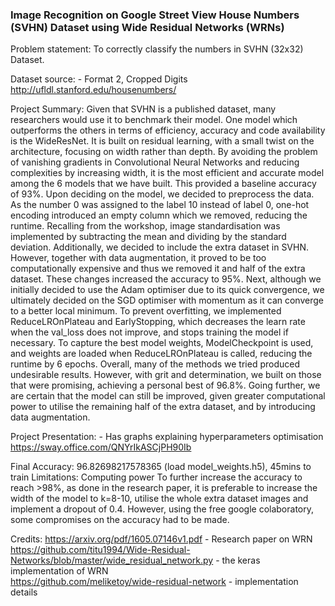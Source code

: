 ### Image Recognition on Google Street View House Numbers (SVHN) Dataset using Wide Residual Networks (WRNs)

Problem statement:
To correctly classify the numbers in SVHN (32x32) Dataset.

Dataset source: - Format 2, Cropped Digits
http://ufldl.stanford.edu/housenumbers/

Project Summary:
Given that SVHN is a published dataset, many researchers would use it to benchmark their model. One model which outperforms the others in terms of efficiency, accuracy and code availability is the WideResNet. It is built on residual learning, with a small twist on the architecture, focusing on width rather than depth. By avoiding the problem of vanishing gradients in Convolutional Neural Networks and reducing complexities by increasing width, it is the most efficient and accurate model among the 6 models that we have built. This provided a baseline accuracy of 93%.
Upon deciding on the model, we decided to preprocess the data. As the number 0 was assigned to the label 10 instead of label 0, one-hot encoding introduced an empty column which we removed, reducing the runtime. Recalling from the workshop, image standardisation was implemented by subtracting the mean and dividing by the standard deviation. Additionally, we decided to include the extra dataset in SVHN. However, together with data augmentation, it proved to be too computationally expensive and thus we removed it and half of the extra dataset. These changes increased the accuracy to 95%.
Next, although we initially decided to use the Adam optimiser due to its quick convergence, we ultimately decided on the SGD optimiser with momentum as it can converge to a better local minimum. To prevent overfitting, we implemented ReduceLROnPlateau and EarlyStopping, which decreases the learn rate when the val_loss does not improve, and stops training the model if necessary. To capture the best model weights, ModelCheckpoint is used, and weights are loaded when ReduceLROnPlateau is called, reducing the runtime by 6 epochs.
Overall, many of the methods we tried produced undesirable results. However, with grit and determination, we built on those that were promising, achieving a personal best of 96.8%. Going further, we are certain that the model can still be improved, given greater computational power to utilise the remaining half of the extra dataset, and by introducing data augmentation.

Project Presentation: - Has graphs explaining hyperparameters optimisation
https://sway.office.com/QNYrIkASCjPH90Ib

Final Accuracy: 96.82698217578365 (load model_weights.h5), 45mins to train
Limitations: Computing power
To further increase the accuracy to reach >98%, as done in the research paper, it is preferable to increase the width of the model to k=8-10, utilise the whole extra dataset images and implement a dropout of 0.4. However, using the free google colaboratory, some compromises on the accuracy had to be made.

Credits:
https://arxiv.org/pdf/1605.07146v1.pdf - Research paper on WRN<br>
https://github.com/titu1994/Wide-Residual-Networks/blob/master/wide_residual_network.py - the keras implementation of WRN<br>
https://github.com/meliketoy/wide-residual-network - implementation details
